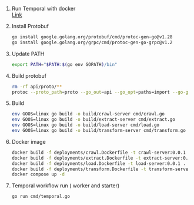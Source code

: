 1. Run Temporal with docker  
[Link](https://github.com/temporalio/docker-compose)

1. Install Protobuf
    ```bash
    go install google.golang.org/protobuf/cmd/protoc-gen-go@v1.28
    go install google.golang.org/grpc/cmd/protoc-gen-go-grpc@v1.2
    ```
1. Update PATH
    ```bash
    export PATH="$PATH:$(go env GOPATH)/bin"
    ```
1. Build protobuf
    ```bash
    rm -rf api/proto/**
    protoc --proto_path=proto --go_out=api --go_opt=paths=import --go-grpc_out=api --go-grpc_opt=paths=import proto/*.proto
    ```


1. Build
    ```bash
    env GOOS=linux go build -o build/crawl-server cmd/crawl.go
    env GOOS=linux go build -o build/extract-server cmd/extract.go
    env GOOS=linux go build -o build/load-server cmd/load.go
    env GOOS=linux go build -o build/transform-server cmd/transform.go
    ```

1. Docker image
    ```bash
    docker build -f deployments/crawl.Dockerfile -t crawl-server:0.0.1 .
    docker build -f deployments/extract.Dockerfile -t extract-server:0.0.1 .
    docker build -f deployments/load.Dockerfile -t load-server:0.0.1 .
    docker build -f deployments/transform.Dockerfile -t transform-server:0.0.1 .
    docker compose up -d
    ```


1. Temporal workflow run ( worker and starter)
    ```bash
    go run cmd/temporal.go
    ```
